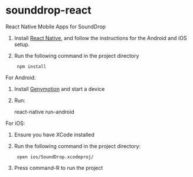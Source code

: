 # sounddrop-react
React Native Mobile Apps for SoundDrop

1. Install [React Native](http://facebook.github.io/react-native/docs/getting-started.html), and follow the instructions for the Android and iOS setup.
2. Run the following command in the project directory

        npm install

For Android:

1. Install [Genymotion](https://www.genymotion.com) and start a device
1. Run:

    react-native run-android
    
For iOS:

1. Ensure you have XCode installed
2. Run the following command in the project directory:

        open ios/SoundDrop.xcodeproj/

3. Press command-R to run the project
